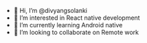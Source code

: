 - 👋 Hi, I’m @divyangsolanki
- 👀 I’m interested in React native development
- 🌱 I’m currently learning Android native
- 💞️ I’m looking to collaborate on Remote work

<!---
divyangsolanki/divyangsolanki is a ✨ special ✨ repository because its `README.md` (this file) appears on your GitHub profile.
You can click the Preview link to take a look at your changes.
--->
